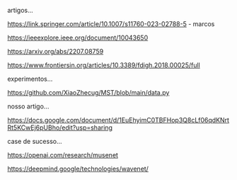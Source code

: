 artigos...

https://link.springer.com/article/10.1007/s11760-023-02788-5 - marcos

https://ieeexplore.ieee.org/document/10043650

https://arxiv.org/abs/2207.08759

https://www.frontiersin.org/articles/10.3389/fdigh.2018.00025/full

experimentos...

https://github.com/XiaoZhecug/MST/blob/main/data.py

nosso artigo...

https://docs.google.com/document/d/1EuEhyimC0TBFHop3Q8cLf06qdKNrtRt5KCwEj6pUBho/edit?usp=sharing

case de sucesso...

https://openai.com/research/musenet

https://deepmind.google/technologies/wavenet/
